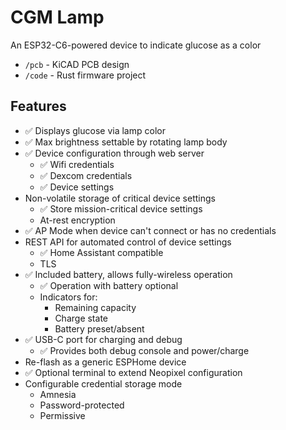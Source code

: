 # CGM Lamp

An ESP32-C6-powered device to indicate glucose as a color

- `/pcb` - KiCAD PCB design
- `/code` - Rust firmware project

## Features

- ✅ Displays glucose via lamp color
- ✅ Max brightness settable by rotating lamp body
- ✅ Device configuration through web server
  - ✅ Wifi credentials
  - ✅ Dexcom credentials
  - ✅ Device settings
- Non-volatile storage of critical device settings
  - ✅ Store mission-critical device settings
  - At-rest encryption
- ✅ AP Mode when device can't connect or has no credentials
- REST API for automated control of device settings
  - ✅ Home Assistant compatible
  - TLS
- ✅ Included battery, allows fully-wireless operation
  - ✅ Operation with battery optional
  - Indicators for:
    - Remaining capacity
    - Charge state
    - Battery preset/absent
- ✅ USB-C port for charging and debug
  - ✅ Provides both debug console and power/charge
- Re-flash as a generic ESPHome device
- ✅ Optional terminal to extend Neopixel configuration
- Configurable credential storage mode
  - Amnesia
  - Password-protected
  - Permissive
